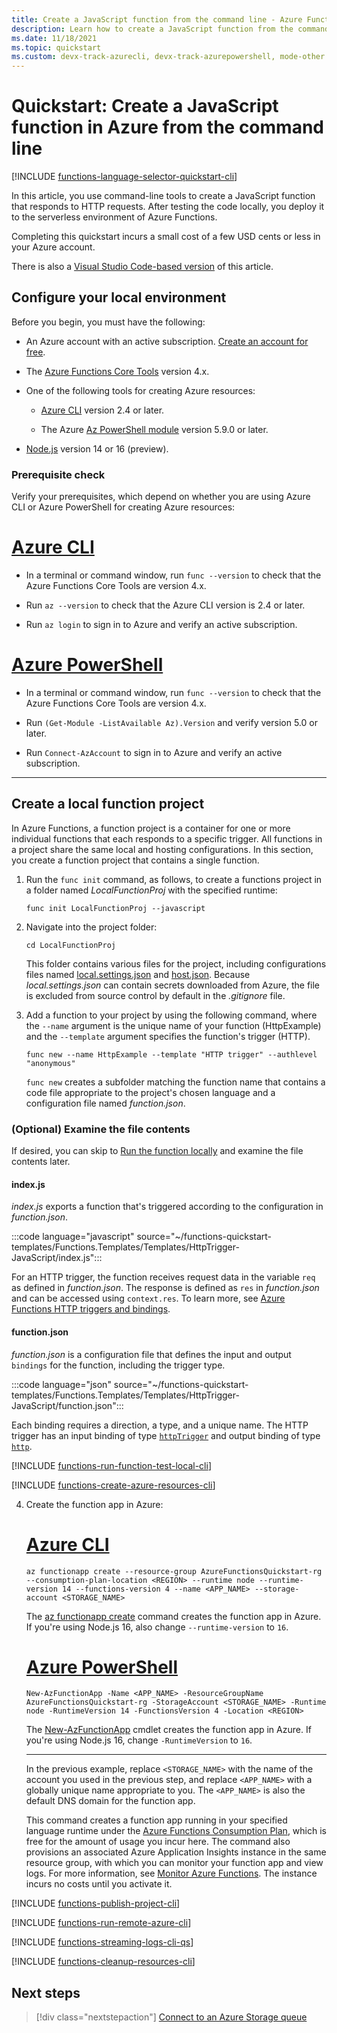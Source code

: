 ```yaml
---
title: Create a JavaScript function from the command line - Azure Functions
description: Learn how to create a JavaScript function from the command line, then publish the local Node.js project to serverless hosting in Azure Functions.
ms.date: 11/18/2021
ms.topic: quickstart
ms.custom: devx-track-azurecli, devx-track-azurepowershell, mode-other
---
```


# Quickstart: Create a JavaScript function in Azure from the command line

[!INCLUDE [functions-language-selector-quickstart-cli](../../includes/functions-language-selector-quickstart-cli.md)]

In this article, you use command-line tools to create a JavaScript function that responds to HTTP requests. After testing the code locally, you deploy it to the serverless environment of Azure Functions.

Completing this quickstart incurs a small cost of a few USD cents or less in your Azure account.

There is also a [Visual Studio Code-based version](create-first-function-vs-code-node.md) of this article.

## Configure your local environment

Before you begin, you must have the following:

+ An Azure account with an active subscription. [Create an account for free](https://azure.microsoft.com/free/?ref=microsoft.com&utm_source=microsoft.com&utm_medium=docs&utm_campaign=visualstudio).

+ The [Azure Functions Core Tools](./functions-run-local.md#v2) version 4.x.

+ One of the following tools for creating Azure resources:

    + [Azure CLI](/cli/azure/install-azure-cli) version 2.4 or later.

    + The Azure [Az PowerShell module](/powershell/azure/install-az-ps) version 5.9.0 or later.

+ [Node.js](https://nodejs.org/) version 14 or 16 (preview). 

### Prerequisite check

Verify your prerequisites, which depend on whether you are using Azure CLI or Azure PowerShell for creating Azure resources:

# [Azure CLI](#tab/azure-cli)

+ In a terminal or command window, run `func --version` to check that the Azure Functions Core Tools are version 4.x.

+ Run `az --version` to check that the Azure CLI version is 2.4 or later.

+ Run `az login` to sign in to Azure and verify an active subscription.

# [Azure PowerShell](#tab/azure-powershell)

+ In a terminal or command window, run `func --version` to check that the Azure Functions Core Tools are version 4.x.

+ Run `(Get-Module -ListAvailable Az).Version` and verify version 5.0 or later.

+ Run `Connect-AzAccount` to sign in to Azure and verify an active subscription.

---

## Create a local function project

In Azure Functions, a function project is a container for one or more individual functions that each responds to a specific trigger. All functions in a project share the same local and hosting configurations. In this section, you create a function project that contains a single function.

1. Run the `func init` command, as follows, to create a functions project in a folder named *LocalFunctionProj* with the specified runtime:

    ```console
    func init LocalFunctionProj --javascript
    ```

1. Navigate into the project folder:

    ```console
    cd LocalFunctionProj
    ```

    This folder contains various files for the project, including configurations files named [local.settings.json](functions-develop-local.md#local-settings-file) and [host.json](functions-host-json.md). Because *local.settings.json* can contain secrets downloaded from Azure, the file is excluded from source control by default in the *.gitignore* file.

1. Add a function to your project by using the following command, where the `--name` argument is the unique name of your function (HttpExample) and the `--template` argument specifies the function's trigger (HTTP).

    ```console
    func new --name HttpExample --template "HTTP trigger" --authlevel "anonymous"
    ```

    `func new` creates a subfolder matching the function name that contains a code file appropriate to the project's chosen language and a configuration file named *function.json*.

### (Optional) Examine the file contents

If desired, you can skip to [Run the function locally](#run-the-function-locally) and examine the file contents later.

#### index.js

*index.js* exports a function that's triggered according to the configuration in *function.json*.

:::code language="javascript" source="~/functions-quickstart-templates/Functions.Templates/Templates/HttpTrigger-JavaScript/index.js":::

For an HTTP trigger, the function receives request data in the variable `req` as defined in *function.json*. The response is defined as `res` in *function.json* and can be accessed using `context.res`. To learn more, see [Azure Functions HTTP triggers and bindings](./functions-bindings-http-webhook.md?tabs=javascript).

#### function.json

*function.json* is a configuration file that defines the input and output `bindings` for the function, including the trigger type.

:::code language="json" source="~/functions-quickstart-templates/Functions.Templates/Templates/HttpTrigger-JavaScript/function.json":::

Each binding requires a direction, a type, and a unique name. The HTTP trigger has an input binding of type [`httpTrigger`](functions-bindings-http-webhook-trigger.md) and output binding of type [`http`](functions-bindings-http-webhook-output.md).

[!INCLUDE [functions-run-function-test-local-cli](../../includes/functions-run-function-test-local-cli.md)]

[!INCLUDE [functions-create-azure-resources-cli](../../includes/functions-create-azure-resources-cli.md)]

4. Create the function app in Azure:

    # [Azure CLI](#tab/azure-cli)

    ```azurecli
    az functionapp create --resource-group AzureFunctionsQuickstart-rg --consumption-plan-location <REGION> --runtime node --runtime-version 14 --functions-version 4 --name <APP_NAME> --storage-account <STORAGE_NAME>
    ```

    The [az functionapp create](/cli/azure/functionapp#az_functionapp_create) command creates the function app in Azure. If you're using Node.js 16, also change `--runtime-version` to `16`.

    # [Azure PowerShell](#tab/azure-powershell)

    ```azurepowershell
    New-AzFunctionApp -Name <APP_NAME> -ResourceGroupName AzureFunctionsQuickstart-rg -StorageAccount <STORAGE_NAME> -Runtime node -RuntimeVersion 14 -FunctionsVersion 4 -Location <REGION>
    ```

    The [New-AzFunctionApp](/powershell/module/az.functions/new-azfunctionapp) cmdlet creates the function app in Azure. If you're using Node.js 16, change `-RuntimeVersion` to `16`.

    ---

    In the previous example, replace `<STORAGE_NAME>` with the name of the account you used in the previous step, and replace `<APP_NAME>` with a globally unique name appropriate to you. The `<APP_NAME>` is also the default DNS domain for the function app.

    This command creates a function app running in your specified language runtime under the [Azure Functions Consumption Plan](consumption-plan.md), which is free for the amount of usage you incur here. The command also provisions an associated Azure Application Insights instance in the same resource group, with which you can monitor your function app and view logs. For more information, see [Monitor Azure Functions](functions-monitoring.md). The instance incurs no costs until you activate it.

[!INCLUDE [functions-publish-project-cli](../../includes/functions-publish-project-cli.md)]

[!INCLUDE [functions-run-remote-azure-cli](../../includes/functions-run-remote-azure-cli.md)]

[!INCLUDE [functions-streaming-logs-cli-qs](../../includes/functions-streaming-logs-cli-qs.md)]

[!INCLUDE [functions-cleanup-resources-cli](../../includes/functions-cleanup-resources-cli.md)]

## Next steps

> [!div class="nextstepaction"]
> [Connect to an Azure Storage queue](functions-add-output-binding-storage-queue-cli.md?pivots=programming-language-javascript)
